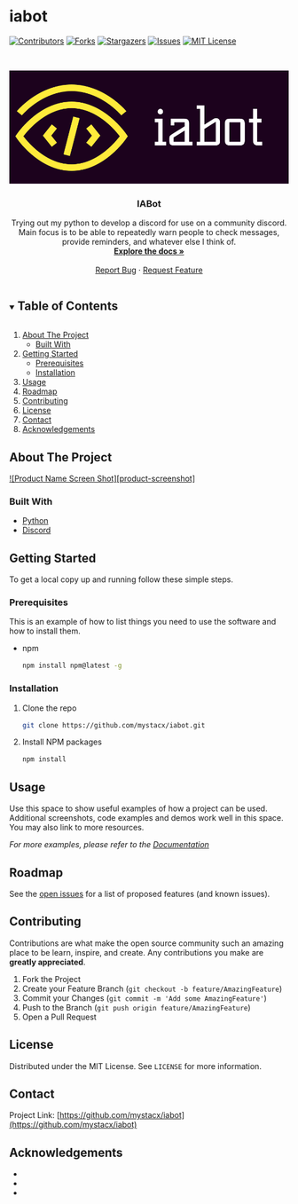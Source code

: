 # iabot
<!-- PROJECT SHIELDS -->
[![Contributors][contributors-shield]][contributors-url]
[![Forks][forks-shield]][forks-url]
[![Stargazers][stars-shield]][stars-url]
[![Issues][issues-shield]][issues-url]
[![MIT License][license-shield]][license-url]



<!-- PROJECT LOGO -->
<br />
<p align="center">
  <a href="https://github.com/mystacx/iabot">
    <img src="images/logo.png" alt="Logo">
  </a>

  <h3 align="center">IABot</h3>

  <p align="center">
    Trying out my python to develop a discord for use on a community discord. Main focus is to be able to repeatedly warn people to check messages, provide reminders, and whatever else I think of.
    <br />
    <a href="https://github.com/mystacx/iabot"><strong>Explore the docs »</strong></a>
    <br />
    <br />
    <a href="https://github.com/mystacx/iabot/issues">Report Bug</a>
    ·
    <a href="https://github.com/mystacx/iabot/issues">Request Feature</a>
  </p>
</p>



<!-- TABLE OF CONTENTS -->
<details open="open">
  <summary><h2 style="display: inline-block">Table of Contents</h2></summary>
  <ol>
    <li>
      <a href="#about-the-project">About The Project</a>
      <ul>
        <li><a href="#built-with">Built With</a></li>
      </ul>
    </li>
    <li>
      <a href="#getting-started">Getting Started</a>
      <ul>
        <li><a href="#prerequisites">Prerequisites</a></li>
        <li><a href="#installation">Installation</a></li>
      </ul>
    </li>
    <li><a href="#usage">Usage</a></li>
    <li><a href="#roadmap">Roadmap</a></li>
    <li><a href="#contributing">Contributing</a></li>
    <li><a href="#license">License</a></li>
    <li><a href="#contact">Contact</a></li>
    <li><a href="#acknowledgements">Acknowledgements</a></li>
  </ol>
</details>



<!-- ABOUT THE PROJECT -->
## About The Project

[![Product Name Screen Shot][product-screenshot]](https://example.com)


### Built With

* [Python](https://www.python.org)
* [Discord](https://discord.com)



<!-- GETTING STARTED -->
## Getting Started

To get a local copy up and running follow these simple steps.

### Prerequisites

This is an example of how to list things you need to use the software and how to install them.
* npm
  ```sh
  npm install npm@latest -g
  ```

### Installation

1. Clone the repo
   ```sh
   git clone https://github.com/mystacx/iabot.git
   ```
2. Install NPM packages
   ```sh
   npm install
   ```



<!-- USAGE EXAMPLES -->
## Usage

Use this space to show useful examples of how a project can be used. Additional screenshots, code examples and demos work well in this space. You may also link to more resources.

_For more examples, please refer to the [Documentation](https://example.com)_



<!-- ROADMAP -->
## Roadmap

See the [open issues](https://github.com/mystacx/iabot/issues) for a list of proposed features (and known issues).



<!-- CONTRIBUTING -->
## Contributing

Contributions are what make the open source community such an amazing place to be learn, inspire, and create. Any contributions you make are **greatly appreciated**.

1. Fork the Project
2. Create your Feature Branch (`git checkout -b feature/AmazingFeature`)
3. Commit your Changes (`git commit -m 'Add some AmazingFeature'`)
4. Push to the Branch (`git push origin feature/AmazingFeature`)
5. Open a Pull Request



<!-- LICENSE -->
## License

Distributed under the MIT License. See `LICENSE` for more information.



<!-- CONTACT -->
## Contact

Project Link: [https://github.com/mystacx/iabot](https://github.com/mystacx/iabot)



<!-- ACKNOWLEDGEMENTS -->
## Acknowledgements

* []()
* []()
* []()





<!-- MARKDOWN LINKS & IMAGES -->
<!-- https://www.markdownguide.org/basic-syntax/#reference-style-links -->
[contributors-shield]: https://img.shields.io/github/contributors/mystacx/iabot.svg?style=for-the-badge
[contributors-url]: https://github.com/mystacx/iabot/graphs/contributors
[forks-shield]: https://img.shields.io/github/forks/mystacx/iabot.svg?style=for-the-badge
[forks-url]: https://github.com/mystacx/iabot/network/members
[stars-shield]: https://img.shields.io/github/stars/mystacx/iabot.svg?style=for-the-badge
[stars-url]: https://github.com/mystacx/iabot/stargazers
[issues-shield]: https://img.shields.io/github/issues/mystacx/iabot.svg?style=for-the-badge
[issues-url]: https://github.com/mystacx/iabot/issues
[license-shield]: https://img.shields.io/github/license/mystacx/iabot.svg?style=for-the-badge
[license-url]: https://github.com/mystacx/iabot/blob/master/LICENSE.txt
